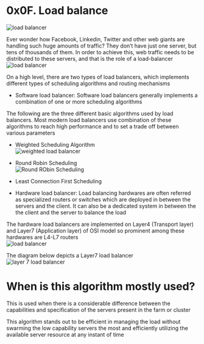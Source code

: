 # 0x0F. Load balance  

![load balancer](https://s3.amazonaws.com/intranet-projects-files/holbertonschool-sysadmin_devops/275/qfdked8.png)  

Ever wonder how Facebook, Linkedin, Twitter and other web giants are handling such huge amounts of traffic? They don’t have just one server, but tens of thousands of them. In order to achieve this, web traffic needs to be distributed to these servers, and that is the role of a load-balancer  
![load balancer](https://s3.amazonaws.com/alx-intranet.hbtn.io/uploads/medias/2020/9/6cefdd14b2f8c36789cba132bd5a10d42d88a177.png?X-Amz-Algorithm=AWS4-HMAC-SHA256&X-Amz-Credential=AKIARDDGGGOUSBVO6H7D%2F20230429%2Fus-east-1%2Fs3%2Faws4_request&X-Amz-Date=20230429T074845Z&X-Amz-Expires=86400&X-Amz-SignedHeaders=host&X-Amz-Signature=00f6a11889a3d509e5ee65fb9abe06fabf3dd4196a0bbb4b0f6c6e4070e4bd86)  

On a high level, there are two types of load balancers, which implements different types of scheduling algorithms and routing mechanisms  
- Software load balancer: Software load balancers generally implements a combination of one or more scheduling algorithms  

The following are the three different basic algorithms used by load balancers. Most modern load balancers use combination of these algorithms to reach high performance and to set a trade off between various parameters  
- Weighted Scheduling Algorithm  
![weighted load balancer](https://static.thegeekstuff.com/wp-content/uploads/2016/01/1-weighted-scheduling-load-balancer.png)  
- Round Robin Scheduling  
![Round RObin Scheduling](https://static.thegeekstuff.com/wp-content/uploads/2016/01/2-round-robin-load-balancer.png)  
- Least Connection First Scheduling  

- Hardware load balancer: Load balancing hardwares are often referred as specialized routers or switches which are deployed in between the servers and the client. It can also be a dedicated system in between the the client and the server to balance the load  

The hardware load balancers are implemented on Layer4 (Transport layer) and Layer7 (Application layer) of OSI model so prominent among these hardwares are L4-L7 routers  
![load balancer](https://static.thegeekstuff.com/wp-content/uploads/2016/01/3-osi-layer-load-balancer.png)  

The diagram below depicts a Layer7 load balancer  
![layer 7 load balancer](https://static.thegeekstuff.com/wp-content/uploads/2016/01/4-layer7-load-balancer.png)  

# When is this algorithm mostly used?  
This is used when there is a considerable difference between the capabilities and specification of the servers present in the farm or cluster  

This algorithm stands out to be efficient in managing the load without swarming the low capability servers the most and efficiently utilizing the available server resource at any instant of time  

